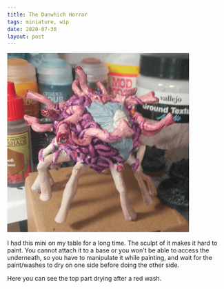 ```yaml
---
title: The Dunwhich Horror
tags: miniature, wip
date: 2020-07-30
layout: post
---
```


![image-20200730015840890](image-20200730015840890.png)

I had this mini on my table for a long time. The sculpt of it makes it hard to paint. You cannot attach it to a base or you won't be able to access the underneath, so you have to manipulate it while painting, and wait for the paint/washes to dry on one side before doing the other side.

Here you can see the top part drying after a red wash.